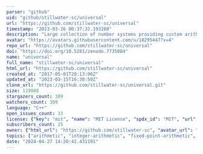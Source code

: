 ```yaml
---
parser: "github"
uid: "github/stillwater-sc/universal"
url: "https://github.com/stillwater-sc/universal"
timestamp: "2023-03-26 00:37:32.193208"
description: "Large collection of number systems providing custom arithmetic and mixed-precision algorithms for AI, Machine Learning, Computer Vision, Signal Processing, CAE, EDA, control, optimization, estimation, and approximation."
avatar: "https://avatars.githubusercontent.com/u/18295447?v=4"
repo_url: "https://github.com/stillwater-sc/universal"
doi: "https://doi.org/10.5281/zenodo.7735084"
name: "universal"
full_name: "stillwater-sc/universal"
html_url: "https://github.com/stillwater-sc/universal"
created_at: "2017-05-01T20:13:06Z"
updated_at: "2023-03-15T16:30:50Z"
clone_url: "https://github.com/stillwater-sc/universal.git"
size: 119088
stargazers_count: 309
watchers_count: 309
language: "C++"
open_issues_count: 33
license: {"key": "mit", "name": "MIT License", "spdx_id": "MIT", "url": "https://api.github.com/licenses/mit", "node_id": "MDc6TGljZW5zZTEz"}
subscribers_count: 25
owner: {"html_url": "https://github.com/stillwater-sc", "avatar_url": "https://avatars.githubusercontent.com/u/18295447?v=4", "login": "stillwater-sc", "type": "Organization"}
topics: ["arithmetic", "integer-arithmetic", "fixed-point-arithmetic", "rational-arithmetic", "floating-point-arithmetic", "posit-arithmetic", "interval-arithmetic", "quarter-precision", "half-precision", "quad-precision", "octa-precision", "arbitrary-precision", "arbitrary-precision-integers", "arbitrary-precision-arithmetic", "arbitrary-precision-floats", "c-plus-plus", "embedded-systems", "artificial-intelligence", "digital-signal-processing"]
date: "2024-04-27 14:20:42.431191"
---
```

